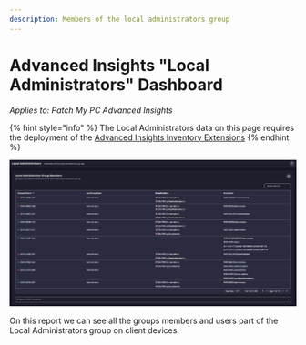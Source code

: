 ```yaml
---
description: Members of the local administrators group
---
```


# Advanced Insights "Local Administrators" Dashboard

_Applies to: Patch My PC Advanced Insights_

{% hint style="info" %}
The Local Administrators data on this page requires the deployment of the  [Advanced Insights Inventory Extensions](../../advanced-insights-inventory-extensions/)
{% endhint %}

![](/_images/image-(2168).png "Local Administrators Groups Members")

On this report we can see all the groups members and users part of the Local Administrators group on client devices.